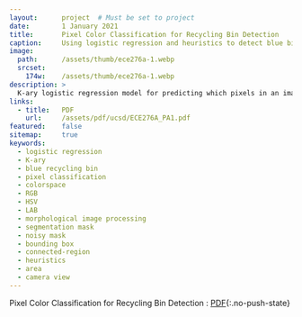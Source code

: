 ```yaml
---
layout:      project  # Must be set to project
date:        1 January 2021
title:       Pixel Color Classification for Recycling Bin Detection
caption:     Using logistic regression and heuristics to detect blue bins.
image:
  path:      /assets/thumb/ece276a-1.webp
  srcset:
    174w:    /assets/thumb/ece276a-1.webp
description: >
  K-ary logistic regression model for predicting which pixels in an image correspond to a blue recycling bin. The model is trained on labeled data and then used to segment image data, resulting in a mask of pixels that are predicted to belong to a blue bin. The mask is then filtered using heuristics to remove noise and extract bounding boxes corresponding to the bins.
links:
  - title:   PDF
    url:     /assets/pdf/ucsd/ECE276A_PA1.pdf
featured:    false
sitemap:     true
keywords:
  - logistic regression
  - K-ary
  - blue recycling bin
  - pixel classification
  - colorspace
  - RGB
  - HSV
  - LAB
  - morphological image processing
  - segmentation mask
  - noisy mask
  - bounding box
  - connected-region
  - heuristics
  - area
  - camera view
---
```


Pixel Color Classification for Recycling Bin Detection
: [PDF](/assets/pdf/ucsd/ECE276A_PA1.pdf){:.no-push-state}

<object data="/assets/pdf/ucsd/ECE276A_PA1.pdf" width="100%" height="1000" type="application/pdf"></object>
